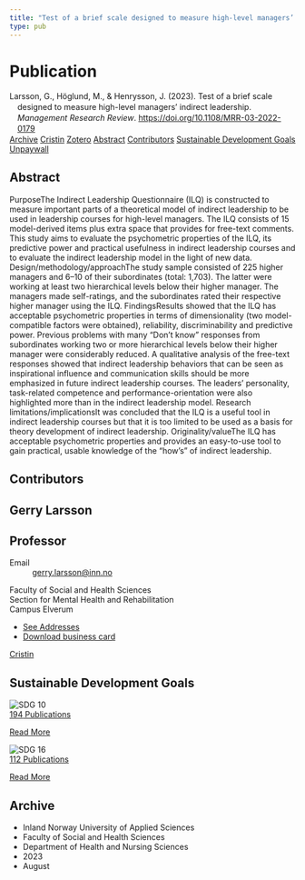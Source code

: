 ```yaml
---
title: "Test of a brief scale designed to measure high-level managers’ indirect leadership"
type: pub
---
```

<h1>Publication</h1>
<article id="csl-bib-container-LAFLMZZM" class="csl-bib-container">
  <div class="csl-bib-body" style="line-height: 1.35; padding-left: 1em; text-indent:-1em;">
  <div class="csl-entry">Larsson, G., H&#xF6;glund, M., &amp; Henrysson, J. (2023). Test of a brief scale designed to measure high-level managers&#x2019; indirect leadership. <i>Management Research Review</i>. <a href="https://doi.org/10.1108/MRR-03-2022-0179">https://doi.org/10.1108/MRR-03-2022-0179</a></div>
</div>
  <div class="csl-bib-buttons">
    <a href="#taxonomy-article-LAFLMZZM" class="csl-bib-button">Archive</a>
    <a href="https://app.cristin.no/results/show.jsf?id=2167675" alt="Cristin URL" class="csl-bib-button">Cristin</a>
    <a href="http://zotero.org/groups/5022929/items/LAFLMZZM" alt="Zotero URL" class="csl-bib-button">Zotero</a>
    <a href="#abstract-article-LAFLMZZM" class="csl-bib-button">Abstract</a>
    <a href="#contributors-article-LAFLMZZM" class="csl-bib-button">Contributors</a>
    <a href="#sdg-article-LAFLMZZM" class="csl-bib-button">Sustainable Development Goals</a>
    <a href="https://www.emerald.com/insight/content/doi/10.1108/MRR-03-2022-0179/full/pdf?title=test-of-a-brief-scale-designed-to-measure-high-level-managers-indirect-leadership" class="csl-bib-button">Unpaywall</a>
  </div>
  <div id="csl-bib-meta-container-LAFLMZZM"></div>
</article>
<div id="csl-bib-meta-LAFLMZZM" class="csl-bib-meta">
  <article id="abstract-article-LAFLMZZM" class="abstract-article">
    <h1>Abstract</h1>
    PurposeThe Indirect Leadership Questionnaire (ILQ) is constructed to measure important parts of a theoretical model of indirect leadership to be used in leadership courses for high-level managers. The ILQ consists of 15 model-derived items plus extra space that provides for free-text comments. This study aims to evaluate the psychometric properties of the ILQ, its predictive power and practical usefulness in indirect leadership courses and to evaluate the indirect leadership model in the light of new data. Design/methodology/approachThe study sample consisted of 225 higher managers and 6–10 of their subordinates (total: 1,703). The latter were working at least two hierarchical levels below their higher manager. The managers made self-ratings, and the subordinates rated their respective higher manager using the ILQ. FindingsResults showed that the ILQ has acceptable psychometric properties in terms of dimensionality (two model-compatible factors were obtained), reliability, discriminability and predictive power. Previous problems with many “Don’t know” responses from subordinates working two or more hierarchical levels below their higher manager were considerably reduced. A qualitative analysis of the free-text responses showed that indirect leadership behaviors that can be seen as inspirational influence and communication skills should be more emphasized in future indirect leadership courses. The leaders’ personality, task-related competence and performance-orientation were also highlighted more than in the indirect leadership model. Research limitations/implicationsIt was concluded that the ILQ is a useful tool in indirect leadership courses but that it is too limited to be used as a basis for theory development of indirect leadership. Originality/valueThe ILQ has acceptable psychometric properties and provides an easy-to-use tool to gain practical, usable knowledge of the “how’s” of indirect leadership.
  </article>
  <article id="contributors-article-LAFLMZZM" class="contributors-article">
    <h1>Contributors</h1>
    <div class="personas">
<div class="vrtx-hinn-person-card">
<div class="photo">
<i class="lar la-user-circle missing-person"></i>
</div>
<div class="info">
<hgroup><h1>Gerry Larsson</h1>
<h2>Professor</h2>
</hgroup><dl>
<dt>Email</dt>
<dd>
<a href="mailto:gerry.larsson@inn.no">gerry.larsson@inn.no</a>
</dd>
</dl>
<p>
Faculty of Social and Health Sciences<br>
Section for Mental Health and Rehabilitation<br>
Campus Elverum
</p>
<ul class="vrtx-hinn-links">
<li><a href="https://www.inn.no/english/find-an-employee/gerry-larsson.html#vrtx-hinn-addresses">See Addresses</a></li>
<li><a href="https://www.inn.no/english/find-an-employee/gerry-larsson.html?vrtx=vcf">Download business card</a></li>
</ul>
</div>
</div>
<a href="https://app.cristin.no/persons/show.jsf?id=50941" alt="Cristin URL" class="personas-cristin">Cristin</a>
</div>
  </article>
  <article id="sdg-article-LAFLMZZM" class="sdg-article">
    <h1>Sustainable Development Goals</h1>
    <div class="sdg-container"><div id="sdg10" class="sdg">
<img src="{{< params subfolder >}}images/sdg/sdg10_en.png" class="image" alt="SDG 10">
<div class="sdg-overlay">
<a href="{{< params subfolder >}}en/archive/?sdg=10#archive" class="sdg-publication-count"><span>194</span> Publications</a>
<p><a href="https://sdgs.un.org/goals/goal10" class="sdg-read-more">Read More</a></p>
</div>
</div> <div id="sdg16" class="sdg">
<img src="{{< params subfolder >}}images/sdg/sdg16_en.png" class="image" alt="SDG 16">
<div class="sdg-overlay">
<a href="{{< params subfolder >}}en/archive/?sdg=16#archive" class="sdg-publication-count"><span>112</span> Publications</a>
<p><a href="https://sdgs.un.org/goals/goal16" class="sdg-read-more">Read More</a></p>
</div>
</div></div>
  </article>
  <article id="taxonomy-article-LAFLMZZM" class="taxonomy-article">
    <h1>Archive</h1>
    <ul>
      <li>Inland Norway University of Applied Sciences</li>
      <li>Faculty of Social and Health Sciences</li>
      <li>Department of Health and Nursing Sciences</li>
      <li>2023</li>
      <li>August</li>
    </ul>
  </article>
</div>
